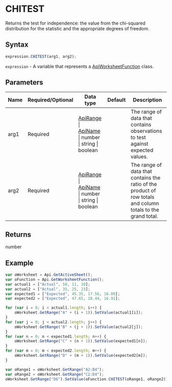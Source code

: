 # CHITEST

Returns the test for independence: the value from the chi-squared distribution for the statistic and the appropriate degrees of freedom.

## Syntax

```javascript
expression.CHITEST(arg1, arg2);
```

`expression` - A variable that represents a [ApiWorksheetFunction](../ApiWorksheetFunction.md) class.

## Parameters

| **Name** | **Required/Optional** | **Data type** | **Default** | **Description** |
| ------------- | ------------- | ------------- | ------------- | ------------- |
| arg1 | Required | [ApiRange](../../ApiRange/ApiRange.md) \| [ApiName](../../ApiName/ApiName.md) \| number \| string \| boolean |  | The range of data that contains observations to test against expected values. |
| arg2 | Required | [ApiRange](../../ApiRange/ApiRange.md) \| [ApiName](../../ApiName/ApiName.md) \| number \| string \| boolean |  | The range of data that contains the ratio of the product of row totals and column totals to the grand total. |

## Returns

number

## Example



```javascript
var oWorksheet = Api.GetActiveSheet();
var oFunction = Api.GetWorksheetFunction();
var actual1 = ["Actual", 58, 11, 10];
var actual2 = ["Actual", 35, 25, 23];
var expected1 = ["Expected", 45.35, 17.56, 16.09];
var expected2 = ["Expected", 47.65, 18.44, 16.91];

for (var i = 0; i < actual1.length; i++) {
    oWorksheet.GetRange("A" + (i + 1)).SetValue(actual1[i]);
}
for (var j = 0; j < actual2.length; j++) {
    oWorksheet.GetRange("B" + (j + 1)).SetValue(actual2[j]);
}
for (var n = 0; n < expected1.length; n++) {
    oWorksheet.GetRange("C" + (n + 1)).SetValue(expected1[n]);
}
for (var m = 0; m < expected2.length; m++) {
    oWorksheet.GetRange("D" + (m + 1)).SetValue(expected2[m]);
}

var oRange1 = oWorksheet.GetRange("A2:B4");
var oRange2 = oWorksheet.GetRange("C2:D4");
oWorksheet.GetRange("D6").SetValue(oFunction.CHITEST(oRange1, oRange2));
```
